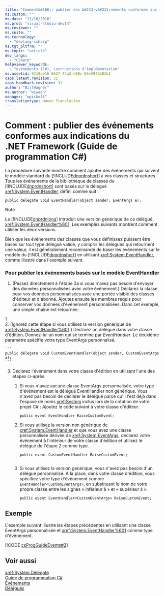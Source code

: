 ```yaml
---
title: "Comment&#160;: publier des &#233;v&#233;nements conformes aux indications du .NET&#160;Framework (Guide de programmation C#) | Microsoft Docs"
ms.custom: ""
ms.date: "11/16/2016"
ms.prod: "visual-studio-dev14"
ms.reviewer: ""
ms.suite: ""
ms.technology: 
  - "devlang-csharp"
ms.tgt_pltfrm: ""
ms.topic: "article"
dev_langs: 
  - "CSharp"
helpviewer_keywords: 
  - "événements (C#), instructions d'implémentation"
ms.assetid: 9310ae16-8627-44a2-b08c-05e5976202b1
caps.latest.revision: 31
caps.handback.revision: 31
author: "BillWagner"
ms.author: "wiwagn"
manager: "wpickett"
translationtype: Human Translation
---
```

# Comment&#160;: publier des &#233;v&#233;nements conformes aux indications du .NET&#160;Framework (Guide de programmation C#)
La procédure suivante montre comment ajouter des événements qui suivent le modèle standard du [!INCLUDE[dnprdnshort](../../../csharp/getting-started/includes/dnprdnshort_md.md)] à vos classes et structures.  Tous les événements de la bibliothèque de classes du [!INCLUDE[dnprdnshort](../../../csharp/getting-started/includes/dnprdnshort_md.md)] sont basés sur le délégué <xref:System.EventHandler>, défini comme suit :  
  
```  
public delegate void EventHandler(object sender, EventArgs e);  
```  
  
> [!NOTE]
>  Le [!INCLUDE[dnprdnlong](../../../csharp/programming-guide/events/includes/dnprdnlong_md.md)] introduit une version générique de ce délégué, <xref:System.EventHandler%601>.  Les exemples suivants montrent comment utiliser les deux versions.  
  
 Bien que les événements des classes que vous définissez puissent être basés sur tout type délégué valide, y compris les délégués qui retournent une valeur, il est généralement recommandé de baser les événements sur le modèle du [!INCLUDE[dnprdnshort](../../../csharp/getting-started/includes/dnprdnshort_md.md)] en utilisant <xref:System.EventHandler>, comme illustré dans l'exemple suivant.  
  
### Pour publier les événements basés sur le modèle EventHandler  
  
1.  \(Passez directement à l'étape 3a si vous n'avez pas besoin d'envoyer des données personnalisées avec votre événement.\) Déclarez la classe pour vos données personnalisées avec une portée visible des classes d'éditeur et d'abonné.  Ajoutez ensuite les membres requis pour conserver vos données d'événement personnalisées.  Dans cet exemple, une simple chaîne est retournée.  
  
<CodeContentPlaceHolder>1</CodeContentPlaceHolder>  
2.  \(Ignorez cette étape si vous utilisez la version générique de <xref:System.EventHandler%601>.\) Déclarez un délégué dans votre classe d'édition.  Donnez\-lui un nom qui se termine par *EventHandler*.  Le deuxième paramètre spécifie votre type EventArgs personnalisé.  
  
    ```  
    public delegate void CustomEventHandler(object sender, CustomEventArgs a);  
    ```  
  
3.  Déclarez l'événement dans votre classe d'édition en utilisant l'une des étapes ci\-après.  
  
    1.  Si vous n'avez aucune classe EventArgs personnalisée, votre type d'événement est le délégué EventHandler non générique.  Vous n'avez pas besoin de déclarer le délégué parce qu'il l'est déjà dans l'espace de noms <xref:System> inclus lors de la création de votre projet C\# :  Ajoutez le code suivant à votre classe d'éditeur.  
  
        ```  
        public event EventHandler RaiseCustomEvent;  
        ```  
  
    2.  Si vous utilisez la version non générique de <xref:System.EventHandler> et que vous avez une classe personnalisée dérivée de <xref:System.EventArgs>, déclarez votre événement à l'intérieur de votre classe d'édition et utilisez le délégué de l'étape 2 comme type.  
  
        ```  
        public event CustomEventHandler RaiseCustomEvent;  
  
        ```  
  
    3.  Si vous utilisez la version générique, vous n'avez pas besoin d'un délégué personnalisé.  À la place, dans votre classe d'édition, vous spécifiez votre type d'événement comme `EventHandler<CustomEventArgs>`, en substituant le nom de votre propre classe entre les signes « inférieur à » et « supérieur à ».  
  
        ```  
        public event EventHandler<CustomEventArgs> RaiseCustomEvent;  
        ```  
  
## Exemple  
 L'exemple suivant illustre les étapes précédentes en utilisant une classe EventArgs personnalisée et <xref:System.EventHandler%601> comme type d'événement.  
  
 [!CODE [csProgGuideEvents#2](../CodeSnippet/VS_Snippets_VBCSharp/csProgGuideEvents#2)]  
  
## Voir aussi  
 <xref:System.Delegate>   
 [Guide de programmation C\#](../../../csharp/programming-guide/index.md)   
 [Événements](../../../csharp/programming-guide/events/index.md)   
 [Délégués](../../../csharp/programming-guide/delegates/index.md)